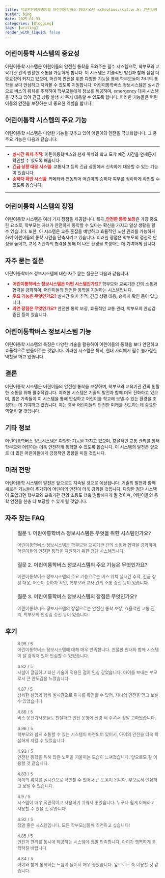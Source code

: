 ```yaml
---
title: 학교안전공제중앙회 어린이통학버스 정보시스템 schoolbus.ssif.or.kr 안전보장
author: bing
date: 2025-01-31
categories: [Blogging]
tags: [writing]
render_with_liquid: false
---
```



<h2 id='어린이통학시스템의중요성'>어린이통학 시스템의 중요성</h2>

<p>어린이통학 시스템은 어린이들의 안전한 통학을 도와주는 필수 시스템으로, 학부모와 교육기관 간의 원활한 소통을 가능하게 합니다. 이 시스템은 기술적인 발전과 함께 점점 더 중요성이 커지고 있으며, 어린이 안전을 위한 다양한 기능을 통해 학부모들이 자녀의 통학을 보다 안심하고 지켜볼 수 있도록 지원합니다. 어린이통학버스 정보시스템은 실시간으로 버스의 위치를 추적하여 학부모들에게 정보를 제공하며, emergency 대처 시스템을 갖추고 있어 긴급 상황 발생 시 즉시 대응할 수 있도록 합니다. 이러한 기능들은 어린이들의 안전을 보장하는 데 중요한 역할을 합니다.</p>

<h2 id='주요기능'>어린이통학 시스템의 주요 기능</h2>

<p>어린이통학 시스템은 다양한 기능을 갖추고 있어 어린이의 안전을 극대화합니다. 그 중 주요 기능은 다음과 같습니다:</p>

<hr />

<ul>
    <li><b><span style="color: #ee2323;">실시간 위치 추적</span></b>: 어린이통학버스의 현재 위치와 학교 도착 예정 시간을 언제든지 확인할 수 있도록 해줍니다.</li>
    <li><b><span style="color: #ee2323;">긴급 상황 대응 시스템</span></b>: 교통사고 등의 긴급 상황에서 신속하게 대응할 수 있는 기능이 있습니다.</li>
    <li><b><span style="color: #ee2323;">승하차 확인 시스템</span></b>: 카메라와 연동되어 어린이의 승하차 여부를 정확하게 확인할 수 있도록 돕습니다.</li>
</ul>

<hr />

<h2 id='장점'>어린이통학 시스템의 장점</h2>

<p>어린이통학 시스템은 여러 가지 장점을 제공합니다. 특히,<b><span style="color: #ee2323;">안전한 통학 보장</span></b>은 가장 중요한 요소로, 학부모는 자녀가 안전하게 통학할 수 있다는 확신을 가지고 일상 생활을 할 수 있습니다. 또한, 이 시스템은 교통 혼잡을 예방하고 효율적인 노선 관리를 가능하게 하여 어린이들의 통학 시간을 단축시키고 있습니다. 이러한 장점은 학부모의 정신적 안정을 높이고, 교육 기관과의 협력을 통해 더 나은 환경을 조성하는 데 기여하게 됩니다.</p>

<h2 id='자주묻는질문'>자주 묻는 질문</h2>

<p>어린이통학버스 정보시스템에 대한 자주 묻는 질문은 다음과 같습니다:</p>

<ul>
    <li><b><span style="color: #ee2323;">어린이통학버스 정보시스템은 어떤 시스템인가요?</span></b> 학부모와 교육기관 간의 소통과 협력을 강화하며, 어린이들의 안전한 통학을 지원하는 시스템입니다.</li>
    <li><b><span style="color: #ee2323;">주요 기능은 무엇인가요?</span></b> 실시간 위치 추적, 긴급 상황 대응, 승하차 확인 등이 있습니다.</li>
    <li><b><span style="color: #ee2323;">과연 장점은 무엇인가요?</span></b> 안전한 통학 보장, 효율적인 교통 관리, 학부모의 안심감 증진 등이 있습니다.</li>
</ul>

<h2 id='정보시스템기능'>어린이통학버스 정보시스템 기능</h2>

<p>어린이통학 시스템의 특징은 다양한 기술을 활용하여 어린이들의 통학을 보다 안전하고 효율적으로 만들어주는 것입니다. 이러한 시스템은 특히, 현대 사회에서 필수 불가결한 역할을 하고 있습니다.</p>

<h2 id='결론'>결론</h2>

<p>어린이통학 시스템은 어린이들의 안전한 통학을 보장하며, 학부모와 교육기관 간의 원활한 소통을 위해 필수적입니다. 이러한 시스템은 기술의 발전과 함께 더욱 진화하고 있으며, 많은 가족들이 이 시스템을 통해 안심하고 어린이를 학교에 보낼 수 있는 환경을 조성하는 데 기여하고 있습니다. 이는 결국 어린이들의 안전한 미래를 선도하는데 중요한 역할을 할 것입니다.</p>

<h2 id='기타정보'>기타 정보</h2>

<p>어린이통학버스 정보시스템은 다양한 기능을 가지고 있으며, 효율적인 교통 관리를 통해 학부모와 어린이는 더욱 안전하게 통학할 수 있도록 돕습니다. 이 시스템의 발전은 앞으로 더 많은 어린이들에게 긍정적인 영향을 미칠 것입니다.</p>

<h2 id='미래전망'>미래 전망</h2>

<p>어린이통학 시스템의 발전은 앞으로도 지속될 것으로 예상됩니다. 기술의 발전과 함께 새로운 기능들이 추가되어 어린이의 안전이 더욱 강화될 것입니다. 다양한 첨단 시스템이 도입되면 학부모와 교육기관 간의 소통도 더욱 원활해지게 될 것이며, 어린이들의 통학 안전을 한층 더 보장할 수 있게 될 것입니다.</p>


<h2 id='자주_찾는_FAQ'>자주 찾는 FAQ</h2>
<div itemscope="" itemtype="https://schema.org/FAQPage"> 
<blockquote> 
<div itemscope="" itemprop="mainEntity" itemtype="https://schema.org/Question"> 
<h3 itemprop="name">질문 1. 어린이통학버스 정보시스템은 무엇을 위한 시스템인가요?</h3> 
<div itemscope="" itemprop="acceptedAnswer" itemtype="https://schema.org/Answer"> 
<span itemprop="text"> 
<p>어린이통학버스 정보시스템은 학부모와 교육기관 간의 소통과 협력을 강화하며, 어린이들의 안전한 통학을 지원하기 위한 첨단 시스템입니다.</p> 
</span> 
</div> 
</div> 
<div itemscope="" itemprop="mainEntity" itemtype="https://schema.org/Question"> 
<h3 itemprop="name">질문 2. 어린이통학버스 정보시스템의 주요 기능은 무엇인가요?</h3> 
<div itemscope="" itemprop="acceptedAnswer" itemtype="https://schema.org/Answer"> 
<span itemprop="text"> 
<p>어린이통학버스 정보시스템의 주요 기능으로는 버스 위치 실시간 추적, 긴급 상황 대응, 어린이 승하차 확인, 학부모와 교사 간의 소통 증진 등이 있습니다.</p> 
</span> 
</div> 
</div> 
<div itemscope="" itemprop="mainEntity" itemtype="https://schema.org/Question"> 
<h3 itemprop="name">질문 3. 어린이통학버스 정보시스템의 장점은 무엇인가요?</h3> 
<div itemscope="" itemprop="acceptedAnswer" itemtype="https://schema.org/Answer"> 
<span itemprop="text"> 
<p>어린이통학버스 정보시스템의 장점으로는 안전한 통학 보장, 효율적인 교통 관리, 학부모의 안심감 증진 등이 있습니다.</p> 
</span> 
</div> 
</div> 
</blockquote> 
</div>
<h2 id='후기'>후기</h2>
<div itemscope itemtype="https://schema.org/Product">
  <blockquote>
  <div itemprop="review" itemscope itemtype="https://schema.org/Review">
      <div itemprop="reviewRating" itemscope itemtype="https://schema.org/Rating"> <span itemprop="ratingValue">4.95</span> / <span itemprop="bestRating">5</span> </div>
      <span itemprop="reviewBody">어린이통학버스 정보시스템에 대해 매우 만족합니다. 친절한 안내와 함께 시스템이 잘 갖춰져 있어 안심할 수 있었습니다.</span>
  </div>
  <br>
  <div itemprop="review" itemscope itemtype="https://schema.org/Review">
      <div itemprop="reviewRating" itemscope itemtype="https://schema.org/Rating"> <span itemprop="ratingValue">4.82</span> / <span itemprop="bestRating">5</span> </div>
      <span itemprop="reviewBody">시설이 깔끔하고 최신 기술이 적용된 점이 인상 깊었습니다. 아이를 보내는 부모로서 큰 안도감을 느꼈습니다.</span>
  </div>
  <br>
  <div itemprop="review" itemscope itemtype="https://schema.org/Review">
      <div itemprop="reviewRating" itemscope itemtype="https://schema.org/Rating"> <span itemprop="ratingValue">4.87</span> / <span itemprop="bestRating">5</span> </div>
      <span itemprop="reviewBody">상세한 설명과 함께 실시간으로 위치를 확인할 수 있어, 자녀의 안전을 믿고 보낼 수 있었습니다.</span>
  </div>
  <br>
  <div itemprop="review" itemscope itemtype="https://schema.org/Review">
      <div itemprop="reviewRating" itemscope itemtype="https://schema.org/Rating"> <span itemprop="ratingValue">4.89</span> / <span itemprop="bestRating">5</span> </div>
      <span itemprop="reviewBody">버스 운전기사분들도 친절하고 안전 운행에 신경 써 주셔서 정말 고마웠습니다.</span>
  </div>
  <br>
  <div itemprop="review" itemscope itemtype="https://schema.org/Review">
      <div itemprop="reviewRating" itemscope itemtype="https://schema.org/Rating"> <span itemprop="ratingValue">4.96</span> / <span itemprop="bestRating">5</span> </div>
      <span itemprop="reviewBody">학부모와 쉽게 소통할 수 있는 시스템이 마련되어 있어서, 아이의 안전을 더욱 확실하게 지킬 수 있었습니다.</span>
  </div>
  <br>
  <div itemprop="review" itemscope itemtype="https://schema.org/Review">
      <div itemprop="reviewRating" itemscope itemtype="https://schema.org/Rating"> <span itemprop="ratingValue">4.93</span> / <span itemprop="bestRating">5</span> </div>
      <span itemprop="reviewBody">안전한 통학을 위해 많은 노력을 기울이는 모습이 느껴졌습니다. 앞으로도 잘 이용할 것 같습니다.</span>
  </div>
  <br>
  <div itemprop="review" itemscope itemtype="https://schema.org/Review">
      <div itemprop="reviewRating" itemscope itemtype="https://schema.org/Rating"> <span itemprop="ratingValue">4.83</span> / <span itemprop="bestRating">5</span> </div>
      <span itemprop="reviewBody">아이의 위치를 실시간으로 확인할 수 있어서 큰 도움이 됩니다. 부모로서 안심하고 보낼 수 있습니다.</span>
  </div>
  <br>
  <div itemprop="review" itemscope itemtype="https://schema.org/Review">
      <div itemprop="reviewRating" itemscope itemtype="https://schema.org/Rating"> <span itemprop="ratingValue">4.9</span> / <span itemprop="bestRating">5</span> </div>
      <span itemprop="reviewBody">시스템이 매우 직관적이고 사용하기 쉬워서 좋았습니다. 누구나 쉽게 이해하고 사용할 수 있을 것 같습니다.</span>
  </div>
  <br>
  <div itemprop="review" itemscope itemtype="https://schema.org/Review">
      <div itemprop="reviewRating" itemscope itemtype="https://schema.org/Rating"> <span itemprop="ratingValue">4.92</span> / <span itemprop="bestRating">5</span> </div>
      <span itemprop="reviewBody">정말 좋은 시스템입니다. 모든 학부모님들께 추천하고 싶습니다!</span>
  </div>
  <br>
  <div itemprop="review" itemscope itemtype="https://schema.org/Review">
      <div itemprop="reviewRating" itemscope itemtype="https://schema.org/Rating"> <span itemprop="ratingValue">4.85</span> / <span itemprop="bestRating">5</span> </div>
      <span itemprop="reviewBody">안전과 편리를 동시에 제공하는 시스템에 정말 만족합니다. 아이가 행복하게 통학하길 바랍니다.</span>
  </div>
  <br>
  <div itemprop="review" itemscope itemtype="https://schema.org/Review">
      <div itemprop="reviewRating" itemscope itemtype="https://schema.org/Rating"> <span itemprop="ratingValue">4.84</span> / <span itemprop="bestRating">5</span> </div>
      <span itemprop="reviewBody">아이와 함께 통학하는 느낌이 들어서 매우 좋았습니다. 앞으로도 쭉 이용할 것 같습니다.</span>
  </div>
  </blockquote>
</div>
